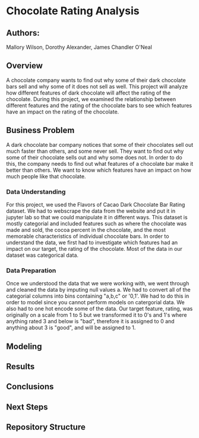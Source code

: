 # Chocolate Rating Analysis


## Authors:
Mallory Wilson, Dorothy Alexander, James Chandler O'Neal


## Overview
A chocolate company wants to find out why some of their  dark chocolate bars sell and why some of it does not sell as well. This project will analyze how different features of dark chocolate will affect the rating of the chocolate. During this project, we examined the relationship between different features and the rating of the chocolate bars to see which features have an impact on the rating of the chocolate.  

## Business Problem
A dark chocolate bar company notices that some of their chocolates sell out much faster than others, and some never sell. They want to find out why some of their chocolate sells out and why some does not. In order to do this, the company needs to find out what features of a chocolate bar make it better than others. We want to know which features have an impact on how much people like that chocolate. 


### Data Understanding
For this project, we used the Flavors of Cacao Dark Chocolate Bar Rating dataset. We had to webscrape the data from the website and put it in jupyter lab so that we could manipulate it in different ways. This dataset is mostly categorial and included features such as where the chocolate was made and sold, the cocoa percent in the chocolate, and the most memorable characteristics of individual chocolate bars. In order to understand the data, we first had to investigate which features had an impact on our target, the rating of the chocolate. Most of the data in our dataset was categorical data. 


### Data Preparation
Once we understood the data that we were working with, we went through and cleaned the data by imputing null values a. We had to convert all of the categorial columns into bins  containing "a,b,c" or '0,1'. We had to do this in order to  model since you cannot perform models on catergorial data. We also had to one hot encode some of the data. Our target feature, rating, was originally on a scale from 1 to 5 but we transformed it to  0's and  1's where anything rated 3 and below is "bad", therefore it  is assigned to  0 and anything about 3 is "good", and  will be assigned to 1. 


## Modeling


## Results


## Conclusions


## Next Steps


## Repository Structure


